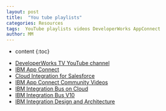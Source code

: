 ```yaml
---
layout: post
title:  "You tube playlists"
categories: Resources
tags:  YouTube playlists videos DeveloperWorks AppConnect
author: MM
---
```


* content
{:toc}

- [DeveloperWorks TV YouTube channel](https://www.youtube.com/user/developerworks)
- [IBM App Connect](https://www.youtube.com/playlist?list=PLzpeuWUENMK2Q77xr7QkvLxU5YxOJxVSH)
- [Cloud Integration for Salesforce](https://www.youtube.com/playlist?list=PLzpeuWUENMK2S5OpyviOE9GPJQ1gsD-oo)
- [IBM App Connect Community Videos](https://www.youtube.com/playlist?list=PLzpeuWUENMK0H2ckF3HZMj6f41i9NZQJS)
- [IBM Integration Bus on Cloud](https://www.youtube.com/playlist?list=PLzpeuWUENMK0r1Aku4UdklG7iBX4pxZYJ)
- [IBM Integration Bus V10](https://www.youtube.com/playlist?list=PLzpeuWUENMK3ys97oN0uDunr3Ii5H5ljN)
- [IBM Integration Design and Architecture](https://www.youtube.com/playlist?list=PLzpeuWUENMK2i8NK03Rxo9EQRLGMJuTSh)
